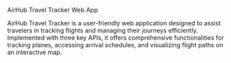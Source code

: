 
AirHub Travel Tracker Web App

AirHub Travel Tracker is a user-friendly web application designed to assist travelers in tracking flights and managing their journeys efficiently. Implemented with three key APIs, it offers comprehensive functionalities for tracking planes, accessing arrival schedules, and visualizing flight paths on an interactive map.

